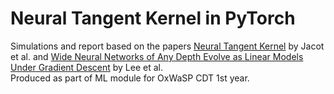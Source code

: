 # Neural Tangent Kernel in PyTorch
Simulations and report based on the papers [Neural Tangent Kernel][1] by Jacot et al. and [Wide Neural Networks of Any Depth Evolve as Linear Models Under Gradient Descent][2] by Lee et al.  
Produced as part of ML module for OxWaSP CDT 1st year.


[1]:https://arxiv.org/abs/1806.07572
[2]:https://arxiv.org/abs/1902.06720
